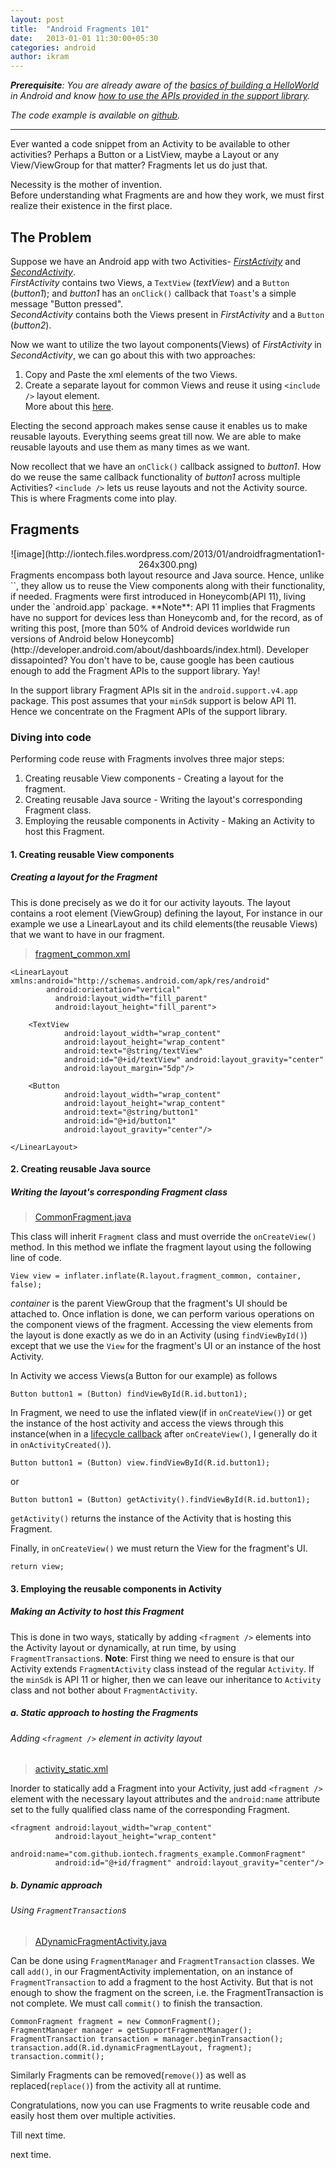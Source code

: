 ```yaml
---
layout: post
title:  "Android Fragments 101"
date:   2013-01-01 11:30:00+05:30
categories: android
author: ikram
---
```

_**Prerequisite**: You are already aware of the [basics of building a HelloWorld](http://developer.android.com/training/index.html) in Android and know [how to use the APIs provided in the support library](http://developer.android.com/training/basics/fragments/support-lib.html)._

_The code example is available on [github](http://github.com/iontech/Fragments_Example "Fragments Example")._
_____________________________________________________________
Ever wanted a code snippet from an Activity to be available to other activities? Perhaps a Button or a ListView, maybe a Layout or any View/ViewGroup for that matter? Fragments let us do just that.

Necessity is the mother of invention.  
Before understanding what Fragments are and how they work, we must first realize their existence in the first place.

The Problem
-----------
Suppose we have an Android app with two Activities- [*FirstActivity*](https://github.com/iontech/Fragments_Example/blob/master/src/main/java/com/github/iontech/fragments_example/FirstActivity.java) and [*SecondActivity*](https://github.com/iontech/Fragments_Example/blob/master/src/main/java/com/github/iontech/fragments_example/SecondActivity.java).  
*FirstActivity* contains two Views, a `TextView` (*textView*) and a `Button` (*button1*); and *button1* has an `onClick()` callback that `Toast`'s a simple message "Button pressed".  
*SecondActivity* contains both the Views present in *FirstActivity* and a `Button` (*button2*).

Now we want to utilize the two layout components(Views) of *FirstActivity* in *SecondActivity*, we can go about this with two approaches:

1. Copy and Paste the xml elements of the two Views.
2. Create a separate layout for common Views and reuse it using `<include />` layout element.  
    More about this [here](http://developer.android.com/training/improving-layouts/reusing-layouts.html).

Electing the second approach makes sense cause it enables us to make reusable layouts. Everything seems great till now. We are able to make reusable layouts and use them as many times as we want.

Now recollect that we have an `onClick()` callback assigned to *button1*. How do we reuse the same callback functionality of *button1* across multiple Activities? `<include />` lets us reuse layouts and not the Activity source.  
This is where Fragments come into play.

Fragments
---------
<center> ![image](http://iontech.files.wordpress.com/2013/01/androidfragmentation1-264x300.png) </center>
Fragments encompass both layout resource and Java source. Hence, unlike `<include />`, they allow us to reuse the View components along with their functionality, if needed.
Fragments were first introduced in Honeycomb(API 11), living under the `android.app` package.  
**Note**: API 11 implies that Fragments have no support for devices less than Honeycomb and, for the record, as of writing this post, [more than 50% of Android devices worldwide run versions of Android below Honeycomb](http://developer.android.com/about/dashboards/index.html). Developer dissapointed? You don't have to be, cause google has been cautious enough to add the Fragment APIs to the support library. Yay!

In the support library Fragment APIs sit in the `android.support.v4.app` package. This post assumes that your `minSdk` support is below API 11. Hence we concentrate on the Fragment APIs of the support library.

### Diving into code

Performing code reuse with Fragments involves three major steps:

1. Creating reusable View components - Creating a layout for the fragment.
2. Creating reusable Java source - Writing the layout's corresponding Fragment class.
3. Employing the reusable components in Activity - Making an Activity to host this Fragment.

#### 1. Creating reusable View components
##### Creating a layout for the Fragment
This is done precisely as we do it for our activity layouts. The layout contains a root element (ViewGroup) defining the layout, For instance in our example we use a LinearLayout and its child elements(the reusable Views) that we want to have in our fragment.

> [fragment_common.xml](https://github.com/iontech/Fragments_Example/blob/master/res/layout/fragment_common.xml)

    <LinearLayout xmlns:android="http://schemas.android.com/apk/res/android"
            android:orientation="vertical"
			  android:layout_width="fill_parent"
			  android:layout_height="fill_parent">

    	<TextView
    			android:layout_width="wrap_content"
    			android:layout_height="wrap_content"
    			android:text="@string/textView"
    			android:id="@+id/textView" android:layout_gravity="center"
    			android:layout_margin="5dp"/>
    
    	<Button
    			android:layout_width="wrap_content"
    			android:layout_height="wrap_content"
    			android:text="@string/button1"
    			android:id="@+id/button1"
    			android:layout_gravity="center"/>

    </LinearLayout>

#### 2. Creating reusable Java source
##### Writing the layout's corresponding Fragment class

> [CommonFragment.java](https://github.com/iontech/Fragments_Example/blob/master/src/main/java/com/github/iontech/fragments_example/CommonFragment.java)

This class will inherit `Fragment` class and must override the `onCreateView()` method.
In this method we inflate the fragment layout using the following line of code.

    View view = inflater.inflate(R.layout.fragment_common, container, false);

*container* is the parent ViewGroup that the fragment's UI should be attached to.
Once inflation is done, we can perform various operations on the component views of the fragment.
Accessing the view elements from the layout is done exactly as we do in an Activity (using `findViewById()`) except that we use the `View` for the fragment's UI or an instance of the host Activity.

In Activity we access Views(a Button for our example) as follows

    Button button1 = (Button) findViewById(R.id.button1);    
In Fragment, we need to use the inflated view(if in `onCreateView()`) or get the instance of the host activity and access the views through this instance(when in a [lifecycle callback](http://developer.android.com/guide/components/fragments.html#Lifecycle "Fragment lifecycle callbacks") after `onCreateView()`, I generally do it in `onActivityCreated()`).

    Button button1 = (Button) view.findViewById(R.id.button1);
or

    Button button1 = (Button) getActivity().findViewById(R.id.button1);
`getActivity()` returns the instance of the Activity that is hosting this Fragment.

Finally, in `onCreateView()` we must return the View for the fragment's UI.

    return view;
    
#### 3. Employing the reusable components in Activity
##### Making an Activity to host this Fragment
This is done in two ways, statically by adding `<fragment />` elements into the Activity layout or dynamically, at run time, by using `FragmentTransaction`s.
**Note**: First thing we need to ensure is that our Activity extends `FragmentActivity` class instead of the regular `Activity`.
If the `minSdk` is API 11 or higher, then we can leave our inheritance to `Activity` class and not bother about `FragmentActivity`.

##### a. Static approach to hosting the Fragments
###### Adding `<fragment />` element in activity layout

> [activity_static.xml](https://github.com/iontech/Fragments_Example/blob/master/res/layout/activity_static.xml)

Inorder to statically add a Fragment into your Activity, just add `<fragment />` element with the necessary layout attributes and the `android:name` attribute set to the fully qualified class name of the corresponding Fragment.

    <fragment android:layout_width="wrap_content"
    		  android:layout_height="wrap_content"
			  android:name="com.github.iontech.fragments_example.CommonFragment"
			  android:id="@+id/fragment" android:layout_gravity="center"/>
##### b. Dynamic approach
###### Using `FragmentTransaction`s

> [ADynamicFragmentActivity.java](https://github.com/iontech/Fragments_Example/blob/master/src/main/java/com/github/iontech/fragments_example/ADynamicFragmentActivity.java)

Can be done using `FragmentManager` and `FragmentTransaction` classes. We call `add()`, in our FragmentActivity implementation, on an instance of `FragmentTransaction` to add a fragment to the host Activity. But that is not enough to show the fragment on the screen, i.e. the FragmentTransaction is not complete. We must call `commit()` to finish the transaction.

    CommonFragment fragment = new CommonFragment();
    FragmentManager manager = getSupportFragmentManager();
    FragmentTransaction transaction = manager.beginTransaction();
    transaction.add(R.id.dynamicFragmentLayout, fragment);
    transaction.commit();

Similarly Fragments can be removed(`remove()`) as well as replaced(`replace()`) from the activity all at runtime.

Congratulations, now you can use Fragments to write reusable code and easily host them over multiple activities.

Till next time.

next time.

